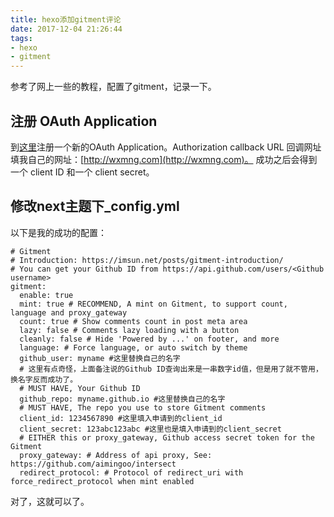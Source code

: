 ```yaml
---
title: hexo添加gitment评论
date: 2017-12-04 21:26:44
tags:
- hexo
- gitment
---
```


参考了网上一些的教程，配置了gitment，记录一下。

## 注册 OAuth Application
到[这里](https://github.com/settings/applications/new)注册一个新的OAuth Application。Authorization callback URL 回调网址填我自己的网址：[http://wxmng.com](http://wxmng.com)。
成功之后会得到一个 client ID 和一个 client secret。

## 修改next主题下_config.yml
以下是我的成功的配置：
```
# Gitment
# Introduction: https://imsun.net/posts/gitment-introduction/
# You can get your Github ID from https://api.github.com/users/<Github username>
gitment:
  enable: true
  mint: true # RECOMMEND, A mint on Gitment, to support count, language and proxy_gateway
  count: true # Show comments count in post meta area
  lazy: false # Comments lazy loading with a button
  cleanly: false # Hide 'Powered by ...' on footer, and more
  language: # Force language, or auto switch by theme
  github_user: myname #这里替换自己的名字
  # 这里有点奇怪，上面备注说的Github ID查询出来是一串数字id值，但是用了就不管用，换名字反而成功了。
  # MUST HAVE, Your Github ID
  github_repo: myname.github.io #这里替换自己的名字
  # MUST HAVE, The repo you use to store Gitment comments
  client_id: 1234567890 #这里填入申请到的client_id
  client_secret: 123abc123abc #这里也是填入申请到的client_secret
  # EITHER this or proxy_gateway, Github access secret token for the Gitment
  proxy_gateway: # Address of api proxy, See: https://github.com/aimingoo/intersect
  redirect_protocol: # Protocol of redirect_uri with force_redirect_protocol when mint enabled

```

对了，这就可以了。
